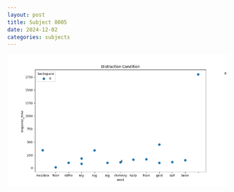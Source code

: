 ```yaml
---
layout: post
title: Subject 8005
date: 2024-12-02
categories: subjects
---
```


![](data/8005/run-17/8005_rt_acc_fuzzy_delay.png)
